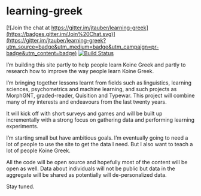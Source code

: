 # learning-greek

[![Join the chat at https://gitter.im/jtauber/learning-greek](https://badges.gitter.im/Join%20Chat.svg)](https://gitter.im/jtauber/learning-greek?utm_source=badge&utm_medium=badge&utm_campaign=pr-badge&utm_content=badge)
[![Build Status](https://travis-ci.org/jtauber/learning-greek.svg)](https://travis-ci.org/jtauber/learning-greek)

I’m building this site partly to help people learn Koine Greek and partly to
research how to improve the way people learn Koine Greek.

I’m bringing together lessons learnt from fields such as linguistics, learning
sciences, psychometrics and machine learning, and such projects as MorphGNT,
graded-reader, Quisition and Typewar. This project will combine many of my
interests and endeavours from the last twenty years.

It will kick off with short surveys and games and will be built up
incrementally with a strong focus on gathering data and performing learning
experiments.

I’m starting small but have ambitious goals. I’m eventually going to need a lot
of people to use the site to get the data I need. But I also want to teach a
lot of people Koine Greek.

All the code will be open source and hopefully most of the content will be open
as well. Data about individuals will not be public but data in the aggregate
will be shared as potentially will de-personalized data.

Stay tuned.
